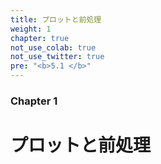 ```yaml
---
title: プロットと前処理
weight: 1
chapter: true
not_use_colab: true
not_use_twitter: true
pre: "<b>5.1 </b>"
---
```


### Chapter 1
# プロットと前処理
